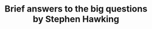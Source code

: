 ---
title: Brief answers to the big questions by Stephen Hawking
categories: [Scientific,Nonfiction Literature]
---